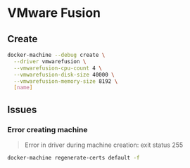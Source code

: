 # VMware Fusion

## Create

```sh
docker-machine --debug create \
  --driver vmwarefusion \
  --vmwarefusion-cpu-count 4 \
  --vmwarefusion-disk-size 40000 \
  --vmwarefusion-memory-size 8192 \
  [name]
```

## Issues

### Error creating machine

> Error in driver during machine creation: exit status 255

```sh
docker-machine regenerate-certs default -f
```
